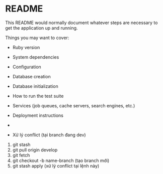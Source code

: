 # README

This README would normally document whatever steps are necessary to get the
application up and running.

Things you may want to cover:

* Ruby version

* System dependencies

* Configuration

* Database creation

* Database initialization

* How to run the test suite

* Services (job queues, cache servers, search engines, etc.)

* Deployment instructions

* 

- Xử lý conflict (tại branch đang dev)
1. git stash
2. git pull origin develop
3. git fetch
3. git checkout -b name-branch (tạo branch mới)
4. git stash apply (xử lý conflict tại lệnh này)
